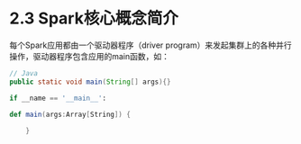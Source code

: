 # 2.3 Spark核心概念简介

每个Spark应用都由一个驱动器程序（driver program）来发起集群上的各种并行操作，驱动器程序包含应用的main函数，如：

```java
// Java
public static void main(String[] args){}
```

```python
if __name == '__main__':
```

```scala
def main(args:Array[String]) {  
       
    }  
```

